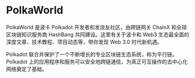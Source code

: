 # PolkaWorld

PolkaWorld 是波卡 Polkadot 开发者和发烧友社区，由跨链网关 ChainX 和全球区块链知识服务商 HashBang 共同建设。这里有关于波卡和 Web3 生态最全面的深度文章、技术教程、项目动态等，带你发现 Web 3.0 时代新机遇。

Polkadot 联合并保护了一个不断增长的专业区块链生态系统，称为平行链。Polkadot 上的应用程序和服务可以安全地跨链通信，为真正可互操作的去中心化网络奠定了基础。
